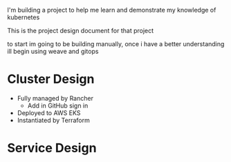 I'm building a project to help me learn and demonstrate my knowledge of kubernetes

This is the project design document for that project

to start im going to be building manually, once i have a better understanding ill begin using weave and gitops



# Cluster Design
- Fully managed by Rancher
	- Add in GitHub sign in
- Deployed to AWS EKS
- Instantiated by Terraform


# Service Design
